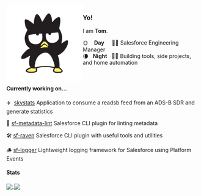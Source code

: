 <img align="left" src="images/profile1.png?raw=true" width="200">

### Yo!

I am **Tom**.

🌞 &nbsp;&nbsp; **Day** &nbsp;&nbsp;&nbsp; 👨‍💼 Salesforce Engineering Manager </br>
🌘 &nbsp; **Night** &nbsp; 👨‍💻 Building tools, side projects, and home automation

<br/>

#### Currently working on...

✈️ &nbsp;[skystats](https://github.com/tomcarman/skystats)  Application to consume a readsb feed from an ADS-B SDR and generate statistics

🧹 [sf-metadata-lint](https://github.com/tomcarman/sf-metadata-linter)  Salesforce CLI plugin for linting metadata

🛠️ [sf-raven](https://github.com/tomcarman/sf-raven)  Salesforce CLI plugin with useful tools and utilities

🪵 [sf-logger](https://github.com/tomcarman/sf-logger)  Lightweight logging framework for Salesforce using Platform Events


#### Stats
<a href="https://github.com/tomcarman">
  <img height=200 align="center" src="https://github-readme-stats.vercel.app/api/top-langs?username=tomcarman&layout=compact&langs_count=8&card_width=320" />
</a>
<a href="https://github.com/tomcarman">
  <img height=200 align="center" src="https://github-readme-stats.vercel.app/api?username=tomcarman&show_icons=true&theme=transparent" />
</a>
